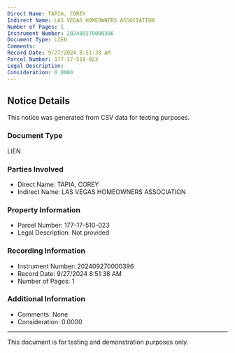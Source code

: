 ```yaml
---
Direct Name: TAPIA, COREY
Indirect Name: LAS VEGAS HOMEOWNERS ASSOCIATION
Number of Pages: 1
Instrument Number: 202409270000396
Document Type: LIEN
Comments: 
Record Date: 9/27/2024 8:51:38 AM
Parcel Number: 177-17-510-023
Legal Description: 
Consideration: 0.0000
---
```


## Notice Details

This notice was generated from CSV data for testing purposes.

### Document Type
LIEN

### Parties Involved
- Direct Name: TAPIA, COREY
- Indirect Name: LAS VEGAS HOMEOWNERS ASSOCIATION

### Property Information
- Parcel Number: 177-17-510-023
- Legal Description: Not provided

### Recording Information
- Instrument Number: 202409270000396
- Record Date: 9/27/2024 8:51:38 AM
- Number of Pages: 1

### Additional Information
- Comments: None
- Consideration: 0.0000

---

This document is for testing and demonstration purposes only.
